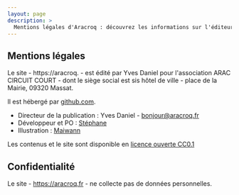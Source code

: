 ```yaml
---
layout: page
description: >
  Mentions légales d'Aracroq : découvrez les informations sur l'éditeur, l'hébergement, et les responsables du site. Aucune donnée personnelle n'est collectée, en accord avec nos valeurs de transparence et de respect de la vie privée.
---
```


## Mentions légales

Le site - https://aracroq. - est édité par Yves Daniel pour l'association ARAC CIRCUIT COURT - dont le siège social est sis hôtel de ville - place de la Mairie, 09320 Massat.

Il est hébergé par [github.com](https://github.com/pntbr/aracroq).

- Directeur de la publication : Yves Daniel - [bonjour@aracroq.fr](mailto:bonjour@aracroq.fr)
- Développeur et PO : [Stéphane](mailto:stephane@pntbr.fr)
- Illustration : [Maiwann](https://www.maiwann.net)

Les contenus et le site sont disponible en [licence ouverte CC0.1](https://creativecommons.org/publicdomain/zero/1.0/legalcode.fr#legal-code-title)


## Confidentialité

Le site - https://aracroq.fr - ne collecte pas de données personnelles.